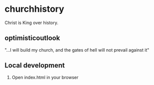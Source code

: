 # churchhistory

Christ is King over history.

## optimisticoutlook

"...I will build my church, and the gates of hell will not prevail against it"

## Local development

1. Open index.html in your browser